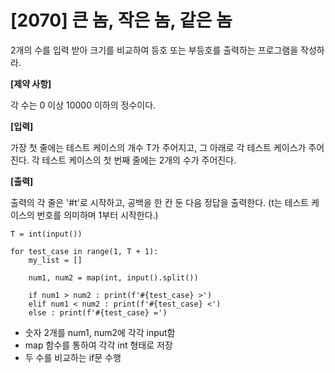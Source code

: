 # [2070] 큰 놈, 작은 놈, 같은 놈 #

2개의 수를 입력 받아 크기를 비교하여 등호 또는 부등호를 출력하는 프로그램을 작성하라.

**[제약 사항]**

각 수는 0 이상 10000 이하의 정수이다.

**[입력]**

가장 첫 줄에는 테스트 케이스의 개수 T가 주어지고, 그 아래로 각 테스트 케이스가 주어진다. 각 테스트 케이스의 첫 번째 줄에는 2개의 수가 주어진다.

**[출력]**

출력의 각 줄은 '#t'로 시작하고, 공백을 한 칸 둔 다음 정답을 출력한다. (t는 테스트 케이스의 번호를 의미하며 1부터 시작한다.)

```
T = int(input())

for test_case in range(1, T + 1):
    my_list = []

    num1, num2 = map(int, input().split())

    if num1 > num2 : print(f'#{test_case} >')
    elif num1 < num2 : print(f'#{test_case} <')
    else : print(f'#{test_case} =')

```

- 숫자 2개를 num1, num2에 각각 input함
- map 함수를 통하여 각각 int 형태로 저장
- 두 수를 비교하는 if문 수행